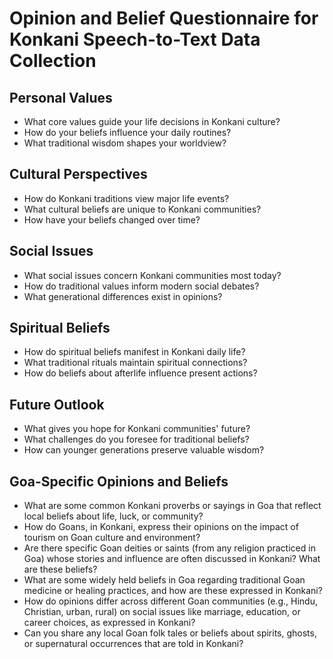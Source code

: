# Opinion and Belief Questionnaire for Konkani Speech-to-Text Data Collection

## Personal Values
- What core values guide your life decisions in Konkani culture?
- How do your beliefs influence your daily routines?
- What traditional wisdom shapes your worldview?

## Cultural Perspectives
- How do Konkani traditions view major life events?
- What cultural beliefs are unique to Konkani communities?
- How have your beliefs changed over time?

## Social Issues
- What social issues concern Konkani communities most today?
- How do traditional values inform modern social debates?
- What generational differences exist in opinions?

## Spiritual Beliefs
- How do spiritual beliefs manifest in Konkani daily life?
- What traditional rituals maintain spiritual connections?
- How do beliefs about afterlife influence present actions?

## Future Outlook
- What gives you hope for Konkani communities' future?
- What challenges do you foresee for traditional beliefs?
- How can younger generations preserve valuable wisdom?

## Goa-Specific Opinions and Beliefs
- What are some common Konkani proverbs or sayings in Goa that reflect local beliefs about life, luck, or community?
- How do Goans, in Konkani, express their opinions on the impact of tourism on Goan culture and environment?
- Are there specific Goan deities or saints (from any religion practiced in Goa) whose stories and influence are often discussed in Konkani? What are these beliefs?
- What are some widely held beliefs in Goa regarding traditional Goan medicine or healing practices, and how are these expressed in Konkani?
- How do opinions differ across different Goan communities (e.g., Hindu, Christian, urban, rural) on social issues like marriage, education, or career choices, as expressed in Konkani?
- Can you share any local Goan folk tales or beliefs about spirits, ghosts, or supernatural occurrences that are told in Konkani?
